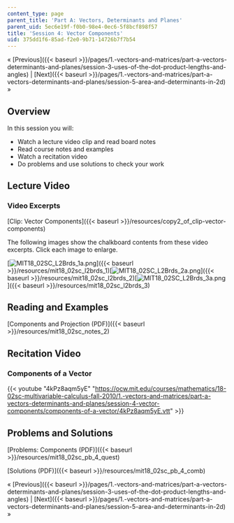 ```yaml
---
content_type: page
parent_title: 'Part A: Vectors, Determinants and Planes'
parent_uid: 5ec6e19f-f0b0-98e4-0ec6-5f8bcf898f57
title: 'Session 4: Vector Components'
uid: 375dd1f6-85ad-f2e0-9b71-14726b7f7b54
---
```


« [Previous]({{< baseurl >}}/pages/1.-vectors-and-matrices/part-a-vectors-determinants-and-planes/session-3-uses-of-the-dot-product-lengths-and-angles) | [Next]({{< baseurl >}}/pages/1.-vectors-and-matrices/part-a-vectors-determinants-and-planes/session-5-area-and-determinants-in-2d) »

Overview
--------

In this session you will:

*   Watch a lecture video clip and read board notes
*   Read course notes and examples
*   Watch a recitation video
*   Do problems and use solutions to check your work

Lecture Video
-------------

### Video Excerpts

[Clip: Vector Components]({{< baseurl >}}/resources/copy2_of_clip-vector-components)

The following images show the chalkboard contents from these video excerpts. Click each image to enlarge.

[![MIT18_02SC_L2Brds_1a.png](BASEURL_PLACEHOLDER/resources/mit18_02sc_l2brds_1a)]({{< baseurl >}}/resources/mit18_02sc_l2brds_1)[![MIT18_02SC_L2Brds_2a.png](BASEURL_PLACEHOLDER/resources/mit18_02sc_l2brds_2a)]({{< baseurl >}}/resources/mit18_02sc_l2brds_2)[![MIT18_02SC_L2Brds_3a.png](BASEURL_PLACEHOLDER/resources/mit18_02sc_l2brds_3a)]({{< baseurl >}}/resources/mit18_02sc_l2brds_3)

Reading and Examples
--------------------

[Components and Projection (PDF)]({{< baseurl >}}/resources/mit18_02sc_notes_2)

Recitation Video
----------------

### Components of a Vector

{{< youtube "4kPz8aqm5yE" "https://ocw.mit.edu/courses/mathematics/18-02sc-multivariable-calculus-fall-2010/1.-vectors-and-matrices/part-a-vectors-determinants-and-planes/session-4-vector-components/components-of-a-vector/4kPz8aqm5yE.vtt" >}}

Problems and Solutions
----------------------

[Problems: Components (PDF)]({{< baseurl >}}/resources/mit18_02sc_pb_4_quest)

[Solutions (PDF)]({{< baseurl >}}/resources/mit18_02sc_pb_4_comb)

« [Previous]({{< baseurl >}}/pages/1.-vectors-and-matrices/part-a-vectors-determinants-and-planes/session-3-uses-of-the-dot-product-lengths-and-angles) | [Next]({{< baseurl >}}/pages/1.-vectors-and-matrices/part-a-vectors-determinants-and-planes/session-5-area-and-determinants-in-2d) »